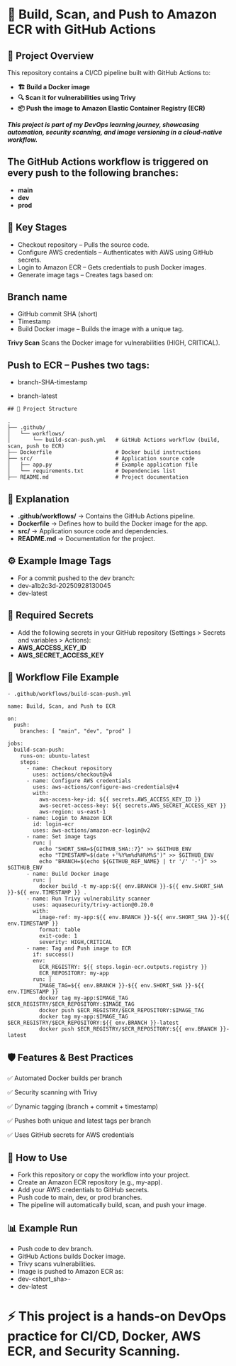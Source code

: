 # 🚀 Build, Scan, and Push to Amazon ECR with GitHub Actions

## 📌 Project Overview
This repository contains a CI/CD pipeline built with GitHub Actions to:
- **🏗 Build a Docker image**
- **🔍 Scan it for vulnerabilities using Trivy**
- **📦 Push the image to Amazon Elastic Container Registry (ECR)**

***This project is part of my DevOps learning journey, showcasing automation, security scanning, and image versioning in a cloud-native workflow.***
## The GitHub Actions workflow is triggered on every push to the following branches:

- **main**
- **dev**
- **prod**

## 🔄 Key Stages
- Checkout repository – Pulls the source code.
- Configure AWS credentials – Authenticates with AWS using GitHub secrets.
- Login to Amazon ECR – Gets credentials to push Docker images.
- Generate image tags – Creates tags based on:

## Branch name
- GitHub commit SHA (short)
- Timestamp
- Build Docker image – Builds the image with a unique tag.

**Trivy Scan**  Scans the Docker image for vulnerabilities (HIGH, CRITICAL).

## Push to ECR – Pushes two tags:

- branch-SHA-timestamp

- branch-latest
```
## 📂 Project Structure

.
├── .github/
│   └── workflows/
│       └── build-scan-push.yml   # GitHub Actions workflow (build, scan, push to ECR)
├── Dockerfile                    # Docker build instructions
├── src/                          # Application source code
│   ├── app.py                    # Example application file
│   └── requirements.txt          # Dependencies list
├── README.md                     # Project documentation
```
## 🔎 Explanation

- **.github/workflows/** → Contains the GitHub Actions pipeline.
- **Dockerfile** → Defines how to build the Docker image for the app.
- **src/** → Application source code and dependencies.
- **README.md** → Documentation for the project.

## ⚙️ Example Image Tags
- For a commit pushed to the dev branch:
- dev-a1b2c3d-20250928130045
- dev-latest

## 🔐 Required Secrets
- Add the following secrets in your GitHub repository (Settings > Secrets and variables > Actions):
- **AWS_ACCESS_KEY_ID**
- **AWS_SECRET_ACCESS_KEY**

## 📂 Workflow File Example
```
- .github/workflows/build-scan-push.yml

name: Build, Scan, and Push to ECR

on:
  push:
    branches: [ "main", "dev", "prod" ]

jobs:
  build-scan-push:
    runs-on: ubuntu-latest
    steps:
      - name: Checkout repository
        uses: actions/checkout@v4
      - name: Configure AWS credentials
        uses: aws-actions/configure-aws-credentials@v4
        with:
          aws-access-key-id: ${{ secrets.AWS_ACCESS_KEY_ID }}
          aws-secret-access-key: ${{ secrets.AWS_SECRET_ACCESS_KEY }}
          aws-region: us-east-1
      - name: Login to Amazon ECR
        id: login-ecr
        uses: aws-actions/amazon-ecr-login@v2
      - name: Set image tags
        run: |
          echo "SHORT_SHA=${GITHUB_SHA::7}" >> $GITHUB_ENV
          echo "TIMESTAMP=$(date +'%Y%m%d%H%M%S')" >> $GITHUB_ENV
          echo "BRANCH=$(echo ${GITHUB_REF_NAME} | tr '/' '-')" >> $GITHUB_ENV
      - name: Build Docker image
        run: |
          docker build -t my-app:${{ env.BRANCH }}-${{ env.SHORT_SHA }}-${{ env.TIMESTAMP }} .
      - name: Run Trivy vulnerability scanner
        uses: aquasecurity/trivy-action@0.20.0
        with:
          image-ref: my-app:${{ env.BRANCH }}-${{ env.SHORT_SHA }}-${{ env.TIMESTAMP }}
          format: table
          exit-code: 1
          severity: HIGH,CRITICAL
      - name: Tag and Push image to ECR
        if: success()
        env:
          ECR_REGISTRY: ${{ steps.login-ecr.outputs.registry }}
          ECR_REPOSITORY: my-app
        run: |
          IMAGE_TAG=${{ env.BRANCH }}-${{ env.SHORT_SHA }}-${{ env.TIMESTAMP }}
          docker tag my-app:$IMAGE_TAG $ECR_REGISTRY/$ECR_REPOSITORY:$IMAGE_TAG
          docker push $ECR_REGISTRY/$ECR_REPOSITORY:$IMAGE_TAG
          docker tag my-app:$IMAGE_TAG $ECR_REGISTRY/$ECR_REPOSITORY:${{ env.BRANCH }}-latest
          docker push $ECR_REGISTRY/$ECR_REPOSITORY:${{ env.BRANCH }}-latest
```
## 🛡 Features & Best Practices

✅ Automated Docker builds per branch

✅ Security scanning with Trivy

✅ Dynamic tagging (branch + commit + timestamp)

✅ Pushes both unique and latest tags per branch

✅ Uses GitHub secrets for AWS credentials

## 🚀 How to Use
- Fork this repository or copy the workflow into your project.
- Create an Amazon ECR repository (e.g., my-app).
- Add your AWS credentials to GitHub secrets.
- Push code to main, dev, or prod branches.
- The pipeline will automatically build, scan, and push your image.

## 📊 Example Run
- Push code to dev branch.
- GitHub Actions builds Docker image.
- Trivy scans vulnerabilities.
- Image is pushed to Amazon ECR as:
- dev-<short_sha>-<timestamp>
- dev-latest

# ⚡ This project is a hands-on DevOps practice for CI/CD, Docker, AWS ECR, and Security Scanning.